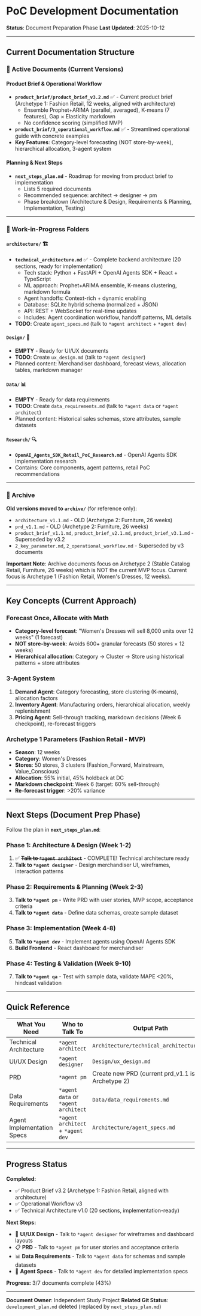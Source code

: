 # PoC Development Documentation

**Status**: Document Preparation Phase
**Last Updated**: 2025-10-12

---

## Current Documentation Structure

### 📁 Active Documents (Current Versions)

#### Product Brief & Operational Workflow
- **`product_brief/product_brief_v3.2.md`** ✅ - Current product brief (Archetype 1: Fashion Retail, 12 weeks, aligned with architecture)
  - Ensemble Prophet+ARIMA (parallel, averaged), K-means (7 features), Gap × Elasticity markdown
  - No confidence scoring (simplified MVP)
- **`product_brief/3_operational_workflow.md`** ✅ - Streamlined operational guide with concrete examples
- **Key Features**: Category-level forecasting (NOT store-by-week), hierarchical allocation, 3-agent system

#### Planning & Next Steps
- **`next_steps_plan.md`** - Roadmap for moving from product brief to implementation
  - Lists 5 required documents
  - Recommended sequence: architect → designer → pm
  - Phase breakdown (Architecture & Design, Requirements & Planning, Implementation, Testing)

---

### 📁 Work-in-Progress Folders

#### `architecture/` 🏗️
- **`technical_architecture.md`** ✅ - Complete backend architecture (20 sections, ready for implementation)
  - Tech stack: Python + FastAPI + OpenAI Agents SDK + React + TypeScript
  - ML approach: Prophet+ARIMA ensemble, K-means clustering, markdown formula
  - Agent handoffs: Context-rich + dynamic enabling
  - Database: SQLite hybrid schema (normalized + JSON)
  - API: REST + WebSocket for real-time updates
  - Includes: Agent coordination workflow, handoff patterns, ML details
- **TODO**: Create `agent_specs.md` (talk to `*agent architect` + `*agent dev`)

#### `Design/` 🎨
- **EMPTY** - Ready for UI/UX documents
- **TODO**: Create `ux_design.md` (talk to `*agent designer`)
- Planned content: Merchandiser dashboard, forecast views, allocation tables, markdown manager

#### `Data/` 📊
- **EMPTY** - Ready for data requirements
- **TODO**: Create `data_requirements.md` (talk to `*agent data` or `*agent architect`)
- Planned content: Historical sales schemas, store attributes, sample datasets

#### `Research/` 🔍
- **`OpenAI_Agents_SDK_Retail_PoC_Research.md`** - OpenAI Agents SDK implementation research
- Contains: Core components, agent patterns, retail PoC recommendations

---

### 📁 Archive

**Old versions moved to `archive/`** (for reference only):
- `architecture_v1.1.md` - OLD (Archetype 2: Furniture, 26 weeks)
- `prd_v1.1.md` - OLD (Archetype 2: Furniture, 26 weeks)
- `product_brief_v1.1.md`, `product_brief_v2.1.md`, `product_brief_v3.1.md` - Superseded by v3.2
- `2_key_parameter.md`, `2_operational_workflow.md` - Superseded by v3 documents

**Important Note**: Archive documents focus on Archetype 2 (Stable Catalog Retail, Furniture, 26 weeks) which is NOT the current MVP focus. Current focus is Archetype 1 (Fashion Retail, Women's Dresses, 12 weeks).

---

## Key Concepts (Current Approach)

### Forecast Once, Allocate with Math
- **Category-level forecast**: "Women's Dresses will sell 8,000 units over 12 weeks" (1 forecast)
- **NOT store-by-week**: Avoids 600+ granular forecasts (50 stores × 12 weeks)
- **Hierarchical allocation**: Category → Cluster → Store using historical patterns + store attributes

### 3-Agent System
1. **Demand Agent**: Category forecasting, store clustering (K-means), allocation factors
2. **Inventory Agent**: Manufacturing orders, hierarchical allocation, weekly replenishment
3. **Pricing Agent**: Sell-through tracking, markdown decisions (Week 6 checkpoint), re-forecast triggers

### Archetype 1 Parameters (Fashion Retail - MVP)
- **Season**: 12 weeks
- **Category**: Women's Dresses
- **Stores**: 50 stores, 3 clusters (Fashion_Forward, Mainstream, Value_Conscious)
- **Allocation**: 55% initial, 45% holdback at DC
- **Markdown checkpoint**: Week 6 (target: 60% sell-through)
- **Re-forecast trigger**: >20% variance

---

## Next Steps (Document Prep Phase)

Follow the plan in **`next_steps_plan.md`**:

### Phase 1: Architecture & Design (Week 1-2)
1. ✅ **~~Talk to `*agent architect`~~** - COMPLETE! Technical architecture ready
2. **Talk to `*agent designer`** - Design merchandiser UI, wireframes, interaction patterns

### Phase 2: Requirements & Planning (Week 2-3)
3. **Talk to `*agent pm`** - Write PRD with user stories, MVP scope, acceptance criteria
4. **Talk to `*agent data`** - Define data schemas, create sample dataset

### Phase 3: Implementation (Week 4-8)
5. **Talk to `*agent dev`** - Implement agents using OpenAI Agents SDK
6. **Build Frontend** - React dashboard for merchandiser

### Phase 4: Testing & Validation (Week 9-10)
7. **Talk to `*agent qa`** - Test with sample data, validate MAPE <20%, hindcast validation

---

## Quick Reference

| What You Need | Who to Talk To | Output Path |
|---------------|----------------|-------------|
| Technical Architecture | `*agent architect` | `Architecture/technical_architecture.md` |
| UI/UX Design | `*agent designer` | `Design/ux_design.md` |
| PRD | `*agent pm` | Create new PRD (current prd_v1.1 is Archetype 2) |
| Data Requirements | `*agent data` or `*agent architect` | `Data/data_requirements.md` |
| Agent Implementation Specs | `*agent architect` + `*agent dev` | `Architecture/agent_specs.md` |

---

## Progress Status

**Completed:**
- ✅ Product Brief v3.2 (Archetype 1: Fashion Retail, aligned with architecture)
- ✅ Operational Workflow v3
- ✅ Technical Architecture v1.0 (20 sections, implementation-ready)

**Next Steps:**
- 🎨 **UI/UX Design** - Talk to `*agent designer` for wireframes and dashboard layouts
- 📋 **PRD** - Talk to `*agent pm` for user stories and acceptance criteria
- 📊 **Data Requirements** - Talk to `*agent data` for schemas and sample datasets
- 🤖 **Agent Specs** - Talk to `*agent dev` for detailed implementation specs

**Progress:** 3/7 documents complete (43%)

---

**Document Owner**: Independent Study Project
**Related Git Status**: `development_plan.md` deleted (replaced by `next_steps_plan.md`)
